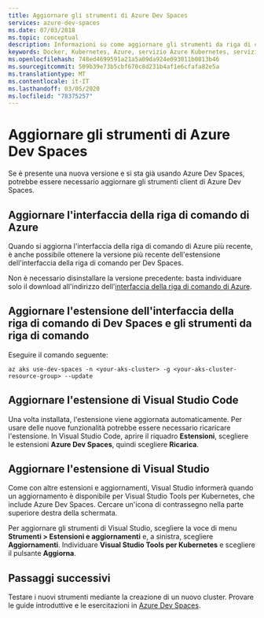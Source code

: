 ```yaml
---
title: Aggiornare gli strumenti di Azure Dev Spaces
services: azure-dev-spaces
ms.date: 07/03/2018
ms.topic: conceptual
description: Informazioni su come aggiornare gli strumenti da riga di comando Azure Dev Spaces, l'estensione Visual Studio Code e l'estensione di Visual Studio
keywords: Docker, Kubernetes, Azure, servizio Azure Kubernetes, servizio Azure Container, contenitori
ms.openlocfilehash: 748ed4699591a21a5a09da924e093011b0813b46
ms.sourcegitcommit: 509b39e73b5cbf670c8d231b4af1e6cfafa82e5a
ms.translationtype: MT
ms.contentlocale: it-IT
ms.lasthandoff: 03/05/2020
ms.locfileid: "78375257"
---
```

# <a name="how-to-upgrade-azure-dev-spaces-tools"></a>Aggiornare gli strumenti di Azure Dev Spaces

Se è presente una nuova versione e si sta già usando Azure Dev Spaces, potrebbe essere necessario aggiornare gli strumenti client di Azure Dev Spaces.

## <a name="update-the-azure-cli"></a>Aggiornare l'interfaccia della riga di comando di Azure

Quando si aggiorna l'interfaccia della riga di comando di Azure più recente, è anche possibile ottenere la versione più recente dell'estensione dell'interfaccia della riga di comando per Dev Spaces.

Non è necessario disinstallare la versione precedente: basta individuare solo il download all'indirizzo dell'[interfaccia della riga di comando di Azure](/cli/azure/install-azure-cli?view=azure-cli-latest).


## <a name="update-the-dev-spaces-cli-extension-and-command-line-tools"></a>Aggiornare l'estensione dell'interfaccia della riga di comando di Dev Spaces e gli strumenti da riga di comando

Eseguire il comando seguente:

```azurecli
az aks use-dev-spaces -n <your-aks-cluster> -g <your-aks-cluster-resource-group> --update
```

## <a name="update-the-vs-code-extension"></a>Aggiornare l'estensione di Visual Studio Code

Una volta installata, l'estensione viene aggiornata automaticamente. Per usare delle nuove funzionalità potrebbe essere necessario ricaricare l'estensione. In Visual Studio Code, aprire il riquadro **Estensioni**, scegliere le estensioni **Azure Dev Spaces**, quindi scegliere **Ricarica**.

## <a name="update-the-visual-studio-extension"></a>Aggiornare l'estensione di Visual Studio

Come con altre estensioni e aggiornamenti, Visual Studio informerà quando un aggiornamento è disponibile per Visual Studio Tools per Kubernetes, che include Azure Dev Spaces. Cercare un'icona di contrassegno nella parte superiore destra della schermata.

Per aggiornare gli strumenti di Visual Studio, scegliere la voce di menu **Strumenti > Estensioni e aggiornamenti** e, a sinistra, scegliere **Aggiornamenti**. Individuare **Visual Studio Tools per Kubernetes** e scegliere il pulsante **Aggiorna**.

## <a name="next-steps"></a>Passaggi successivi

Testare i nuovi strumenti mediante la creazione di un nuovo cluster. Provare le guide introduttive e le esercitazioni in [Azure Dev Spaces](/azure/dev-spaces).
